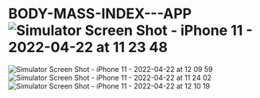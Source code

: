 # BODY-MASS-INDEX---APP![Simulator Screen Shot - iPhone 11 - 2022-04-22 at 11 23 48](https://user-images.githubusercontent.com/81331435/164676125-ab5d8ad3-b848-43f3-a071-85579e871e02.png)
![Simulator Screen Shot - iPhone 11 - 2022-04-22 at 12 09 59](https://user-images.githubusercontent.com/81331435/164676158-9cb6bd36-89f6-49cd-9235-c270db148f5c.png)
![Simulator Screen Shot - iPhone 11 - 2022-04-22 at 11 24 02](https://user-images.githubusercontent.com/81331435/164676141-38e2d48b-9caa-4c4f-9564-97e24f3fd5ee.png)
![Simulator Screen Shot - iPhone 11 - 2022-04-22 at 12 10 19](https://user-images.githubusercontent.com/81331435/164676205-601496b2-566b-4b8e-b01f-8507a921aa93.png)
